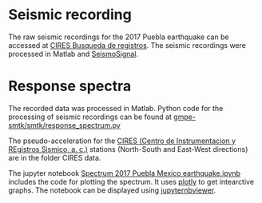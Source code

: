 # Seismic recording
The raw seismic recordings for the 2017 Puebla earthquake can be accessed at [CIRES Busqueda de registros](http://www.cires.org.mx/registro_es.php).
The seismic recordings were processed in Matlab and [SeismoSignal](https://seismosoft.com/product/seismosignal/).

# Response spectra
The recorded data was processed in Matlab.
Python code for the processing of seismic recordings can be found at [gmpe-smtk/smtk/response_spectrum.py](https://github.com/GEMScienceTools/gmpe-smtk/blob/master/smtk/response_spectrum.py)

The pseudo-acceleration for the [CIRES (Centro de Instrumentacion y REgistros Sismico, a. c.)](http://www.cires.org.mx/) stations (North-South and East-West directions) are in the folder CIRES data.

The jupyter notebook [Spectrum 2017 Puebla Mexico earthquake.ipynb](https://github.com/sroe459/2017-Puebla-Mexico-earthquake/blob/master/Spectrum%202017%20Puebla%20Mexico%20earthquake.ipynb) includes the code for plotting the spectrum. It uses [plotly](https://plotly.com/python/) to get intearctive graphs. The notebook can be displayed using [jupyternbviewer](https://nbviewer.jupyter.org/).
